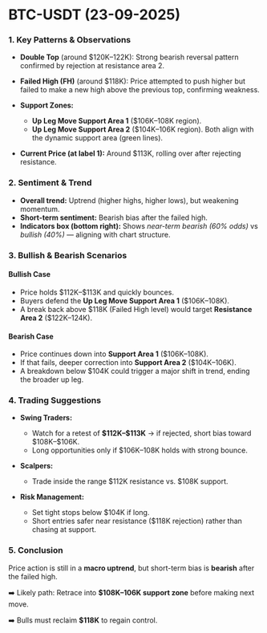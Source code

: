 # BTC-USDT (23-09-2025)

### **1. Key Patterns & Observations**

- **Double Top** (around \$120K–122K):
  Strong bearish reversal pattern confirmed by rejection at resistance area 2.

- **Failed High (FH)** (around \$118K):
  Price attempted to push higher but failed to make a new high above the previous top, confirming weakness.

- **Support Zones:**
  - **Up Leg Move Support Area 1** (\$106K–108K region).
  - **Up Leg Move Support Area 2** (\$104K–106K region).
    Both align with the dynamic support area (green lines).

- **Current Price (at label 1):**
  Around \$113K, rolling over after rejecting resistance.

### **2. Sentiment & Trend**

- **Overall trend:** Uptrend (higher highs, higher lows), but weakening momentum.
- **Short-term sentiment:** Bearish bias after the failed high.
- **Indicators box (bottom right):** Shows _near-term bearish (60% odds)_ vs _bullish (40%)_ — aligning with chart structure.

### **3. Bullish & Bearish Scenarios**

#### **Bullish Case**

- Price holds \$112K–\$113K and quickly bounces.
- Buyers defend the **Up Leg Move Support Area 1** (\$106K–108K).
- A break back above \$118K (Failed High level) would target **Resistance Area 2** (\$122K–124K).

#### **Bearish Case**

- Price continues down into **Support Area 1** (\$106K–108K).
- If that fails, deeper correction into **Support Area 2** (\$104K–106K).
- A breakdown below \$104K could trigger a major shift in trend, ending the broader up leg.

### **4. Trading Suggestions**

- **Swing Traders:**
  - Watch for a retest of **\$112K–\$113K** → if rejected, short bias toward \$108K–\$106K.
  - Long opportunities only if \$106K–108K holds with strong bounce.

- **Scalpers:**
  - Trade inside the range \$112K resistance vs. \$108K support.

- **Risk Management:**
  - Set tight stops below \$104K if long.
  - Short entries safer near resistance (\$118K rejection) rather than chasing at support.

### **5. Conclusion**

Price action is still in a **macro uptrend**, but short-term bias is **bearish** after the failed high.

➡️ Likely path: Retrace into **\$108K–106K support zone** before making next move.

➡️ Bulls must reclaim **\$118K** to regain control.
